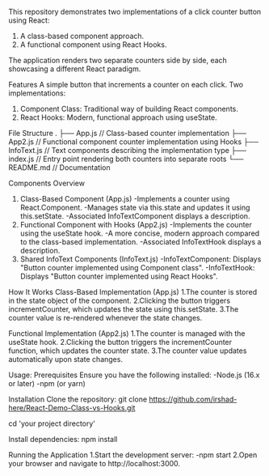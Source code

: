 This repository demonstrates two implementations of a click counter button using React:

1. A class-based component approach.
2. A functional component using React Hooks.

The application renders two separate counters side by side, each showcasing a different React paradigm.

Features
A simple button that increments a counter on each click.
Two implementations:
1. Component Class: Traditional way of building React components.
2. React Hooks: Modern, functional approach using useState.


File Structure
.
├── App.js       // Class-based counter implementation
├── App2.js      // Functional component counter implementation using Hooks
├── InfoText.js  // Text components describing the implementation type
├── index.js     // Entry point rendering both counters into separate roots
└── README.md    // Documentation



Components Overview
1. Class-Based Component (App.js)
    -Implements a counter using React.Component.
    -Manages state via this.state and updates it using this.setState.
    -Associated InfoTextComponent displays a description.
2. Functional Component with Hooks (App2.js)
    -Implements the counter using the useState hook.
    -A more concise, modern approach compared to the class-based implementation.
    -Associated InfoTextHook displays a description.
3. Shared InfoText Components (InfoText.js)
    -InfoTextComponent: Displays "Button counter implemented using Component class".
    -InfoTextHook: Displays "Button counter implemented using React Hooks".



How It Works
Class-Based Implementation (App.js)
    1.The counter is stored in the state object of the component.
    2.Clicking the button triggers incrementCounter, which updates the state using this.setState.
    3.The counter value is re-rendered whenever the state changes.

Functional Implementation (App2.js)
    1.The counter is managed with the useState hook.
    2.Clicking the button triggers the incrementCounter function, which updates the counter state.
    3.The counter value updates automatically upon state changes.



Usage:
Prerequisites
Ensure you have the following installed:
    -Node.js (16.x or later)
    -npm (or yarn)

Installation
Clone the repository:
git clone https://github.com/irshad-here/React-Demo-Class-vs-Hooks.git

cd 'your project directory'

Install dependencies:
npm install

Running the Application
1.Start the development server:
 -npm start
2.Open your browser and navigate to http://localhost:3000.